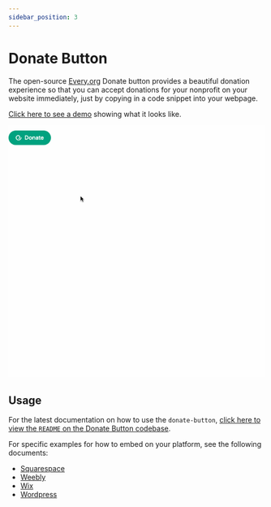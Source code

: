 ```yaml
---
sidebar_position: 3
---
```


# Donate Button

The open-source [Every.org](http://every.org) Donate button provides a beautiful
donation experience so that you can accept donations for your nonprofit on your
website immediately, just by copying in a code snippet into your webpage.

[Click here to see a demo](https://embeds.every.org/0.4) showing what it looks
like.

![Gif of donate button usage](../static/img/donate-button.gif)

## Usage

For the latest documentation on how to use the `donate-button`,
[click here to view the `README` on the Donate Button codebase](https://github.com/everydotorg/donate-button#everyorg-donate-button).

For specific examples for how to embed on your platform, see the following
documents:

- [Squarespace](https://github.com/everydotorg/donate-button/wiki/Deploy-to-Squarespace)
- [Weebly](https://github.com/everydotorg/donate-button/wiki/Deploy-to-Weebly)
- [Wix](https://github.com/everydotorg/donate-button/wiki/Deploy-to-Wix)
- [Wordpress](https://github.com/everydotorg/donate-button/wiki/Deploy-to-Wordpress)
